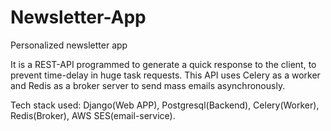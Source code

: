 # Newsletter-App
Personalized newsletter app

It is a REST-API programmed to generate a quick response to the client, to prevent time-delay in huge task requests. This API uses Celery as a 
worker and Redis as a broker server to send mass emails asynchronously.

Tech stack used: Django(Web APP), Postgresql(Backend), Celery(Worker), Redis(Broker), AWS 
SES(email-service). 
 
